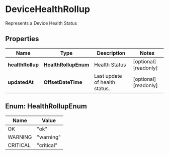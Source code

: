 

# DeviceHealthRollup

Represents a Device Health Status

## Properties

| Name | Type | Description | Notes |
|------------ | ------------- | ------------- | -------------|
|**healthRollup** | [**HealthRollupEnum**](#HealthRollupEnum) | Health Status |  [optional] [readonly] |
|**updatedAt** | **OffsetDateTime** | Last update of health status. |  [optional] [readonly] |



## Enum: HealthRollupEnum

| Name | Value |
|---- | -----|
| OK | &quot;ok&quot; |
| WARNING | &quot;warning&quot; |
| CRITICAL | &quot;critical&quot; |



